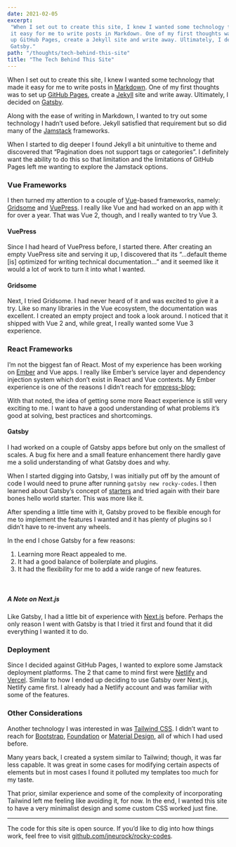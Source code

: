 ```yaml
---
date: 2021-02-05
excerpt:
 "When I set out to create this site, I knew I wanted some technology that made
 it easy for me to write posts in Markdown. One of my first thoughts was to set
 up GitHub Pages, create a Jekyll site and write away. Ultimately, I decided on
 Gatsby."
path: "/thoughts/tech-behind-this-site"
title: "The Tech Behind This Site"
---
```


When I set out to create this site, I knew I wanted some technology that made it
easy for me to write posts in
[Markdown](https://daringfireball.net/projects/markdown/). One of my first
thoughts was to set up [GitHub Pages](https://pages.github.com/), create a
[Jekyll](https://jekyllrb.com/) site and write away. Ultimately, I decided on
[Gatsby](https://www.gatsbyjs.com/).

Along with the ease of writing in Markdown, I wanted to try out some technology
I hadn’t used before. Jekyll satisfied that requirement but so did many of the
[Jamstack](https://jamstack.org) frameworks.

When I started to dig deeper I found Jekyll a bit unintuitive to theme and
discovered that “Pagination does not support tags or categories”. I definitely
want the ability to do this so that limitation and the limitations of GitHub
Pages left me wanting to explore the Jamstack options.

### Vue Frameworks

I then turned my attention to a couple of [Vue](https://vuejs.org)-based
frameworks, namely: [Gridsome](https://gridsome.org) and
[VuePress](https://vuepress.vuejs.org). I really like Vue and had worked on an
app with it for over a year. That was Vue 2, though, and I really wanted to try
Vue 3.

#### VuePress

Since I had heard of VuePress before, I started there. After creating an empty
VuePress site and serving it up, I discovered that its “...default theme [is]
optimized for writing technical documentation...” and it seemed like it would a
lot of work to turn it into what I wanted.

#### Gridsome

Next, I tried Gridsome. I had never heard of it and was excited to give it a
try. Like so many libraries in the Vue ecosystem, the documentation was
excellent. I created an empty project and took a look around. I noticed that it
shipped with Vue 2 and, while great, I really wanted some Vue 3 experience.

### React Frameworks

I’m not the biggest fan of React. Most of my experience has been working on
[Ember](https://emberjs.com) and Vue apps. I really like Ember’s service layer
and dependency injection system which don’t exist in React and Vue contexts. My
Ember experience is one of the reasons I didn’t reach for
[empress-blog](https://empress-blog.netlify.app/);

With that noted, the idea of getting some more React experience is still very
exciting to me. I want to have a good understanding of what problems it’s good
at solving, best practices and shortcomings.

#### Gatsby

I had worked on a couple of Gatsby apps before but only on the smallest of
scales. A bug fix here and a small feature enhancement there hardly gave me a
solid understanding of what Gatsby does and why.

When I started digging into Gatsby, I was initially put off by the amount of
code I would need to prune after running `gatsby new rocky-codes`. I then
learned about Gatsby’s concept of
[starters](https://www.gatsbyjs.com/docs/conceptual/plugins-themes-and-starters/#what-is-a-starter)
and tried again with their bare bones hello world starter. This was more like
it.

After spending a little time with it, Gatsby proved to be flexible enough for me
to implement the features I wanted and it has plenty of plugins so I didn’t have
to re-invent any wheels.

<p class="margin-btm-0">
  In the end I chose Gatsby for a few reasons:
</p>

1. Learning more React appealed to me.
2. It had a good balance of boilerplate and plugins.
3. It had the flexibility for me to add a wide range of new features.

<br>

##### A Note on Next.js

Like Gatsby, I had a little bit of experience with [Next.js](https://nextjs.org)
before. Perhaps the only reason I went with Gatsby is that I tried it first and
found that it did everything I wanted it to do.

### Deployment

Since I decided against GitHub Pages, I wanted to explore some Jamstack
deployment platforms. The 2 that came to mind first were
[Netlify](https://netlify.com) and [Vercel](https://vercel.com). Similar to how
I ended up deciding to use Gatsby over Next.js, Netlify came first. I already
had a Netlify account and was familiar with some of the features.

### Other Considerations

Another technology I was interested in was
[Tailwind CSS](https://tailwindcss.com/). I didn’t want to reach for
[Bootstrap](https://getbootstrap.com/), [Foundation](https://get.foundation/) or
[Material Design](https://material.io/design), all of which I had used before.

Many years back, I created a system similar to Tailwind; though, it was far less
capable. It was great in some cases for modifying certain aspects of elements
but in most cases I found it polluted my templates too much for my taste.

That prior, similar experience and some of the complexity of incorporating
Tailwind left me feeling like avoiding it, for now. In the end, I wanted this
site to have a very minimalist design and some custom CSS worked just fine.

---

The code for this site is open source. If you’d like to dig into how things
work, feel free to visit
[github.com/jneurock/rocky-codes](https://github.com/jneurock/rocky-codes).
